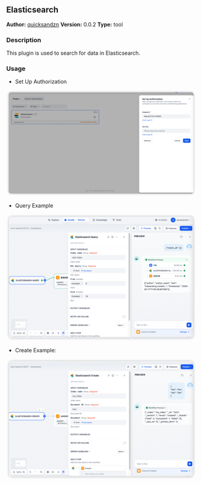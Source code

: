 ## Elasticsearch

**Author:** [quicksandzn](https://github.com/quicksandznzn)
**Version:** 0.0.2
**Type:** tool

### Description

This plugin is used to search for data in Elasticsearch.

### Usage

- Set Up Authorization

![img.png](_assets/img.png)

- Query Example

![img.png](_assets/img-2.png)

- Create Example:

![img.png](_assets/img-3.png)
